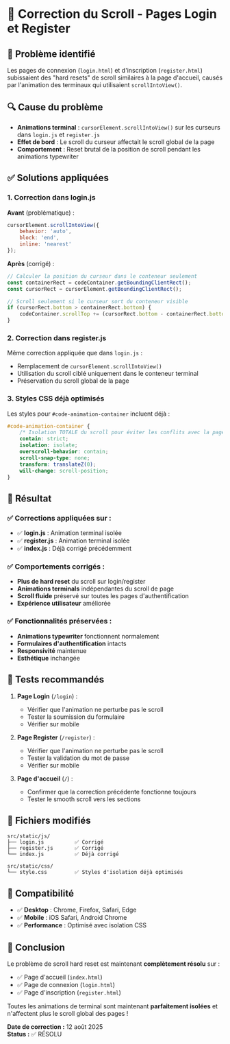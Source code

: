 # 🔧 Correction du Scroll - Pages Login et Register

## 🎯 **Problème identifié**
Les pages de connexion (`login.html`) et d'inscription (`register.html`) subissaient des "hard resets" de scroll similaires à la page d'accueil, causés par l'animation des terminaux qui utilisaient `scrollIntoView()`.

## 🔍 **Cause du problème**
- **Animations terminal** : `cursorElement.scrollIntoView()` sur les curseurs dans `login.js` et `register.js`
- **Effet de bord** : Le scroll du curseur affectait le scroll global de la page
- **Comportement** : Reset brutal de la position de scroll pendant les animations typewriter

## ✅ **Solutions appliquées**

### 1. **Correction dans login.js**

**Avant** (problématique) :
```javascript
cursorElement.scrollIntoView({ 
    behavior: 'auto', 
    block: 'end',
    inline: 'nearest'
});
```

**Après** (corrigé) :
```javascript
// Calculer la position du curseur dans le conteneur seulement
const containerRect = codeContainer.getBoundingClientRect();
const cursorRect = cursorElement.getBoundingClientRect();

// Scroll seulement si le curseur sort du conteneur visible
if (cursorRect.bottom > containerRect.bottom) {
    codeContainer.scrollTop += (cursorRect.bottom - containerRect.bottom + 10);
}
```

### 2. **Correction dans register.js**

Même correction appliquée que dans `login.js` :
- Remplacement de `cursorElement.scrollIntoView()` 
- Utilisation du scroll ciblé uniquement dans le conteneur terminal
- Préservation du scroll global de la page

### 3. **Styles CSS déjà optimisés**

Les styles pour `#code-animation-container` incluent déjà :
```css
#code-animation-container {
    /* Isolation TOTALE du scroll pour éviter les conflits avec la page */
    contain: strict;
    isolation: isolate;
    overscroll-behavior: contain;
    scroll-snap-type: none;
    transform: translateZ(0);
    will-change: scroll-position;
}
```

## 🎯 **Résultat**

### ✅ **Corrections appliquées sur** :
- ✅ **login.js** : Animation terminal isolée
- ✅ **register.js** : Animation terminal isolée  
- ✅ **index.js** : Déjà corrigé précédemment

### ✅ **Comportements corrigés** :
- **Plus de hard reset** du scroll sur login/register
- **Animations terminals** indépendantes du scroll de page
- **Scroll fluide** préservé sur toutes les pages d'authentification
- **Expérience utilisateur** améliorée

### ✅ **Fonctionnalités préservées** :
- **Animations typewriter** fonctionnent normalement
- **Formulaires d'authentification** intacts
- **Responsivité** maintenue
- **Esthétique** inchangée

## 🧪 **Tests recommandés**

1. **Page Login** (`/login`) :
   - Vérifier que l'animation ne perturbe pas le scroll
   - Tester la soumission du formulaire
   - Vérifier sur mobile

2. **Page Register** (`/register`) :
   - Vérifier que l'animation ne perturbe pas le scroll
   - Tester la validation du mot de passe
   - Vérifier sur mobile

3. **Page d'accueil** (`/`) :
   - Confirmer que la correction précédente fonctionne toujours
   - Tester le smooth scroll vers les sections

## 📁 **Fichiers modifiés**

```
src/static/js/
├── login.js          ✅ Corrigé
├── register.js       ✅ Corrigé  
└── index.js          ✅ Déjà corrigé

src/static/css/
└── style.css         ✅ Styles d'isolation déjà optimisés
```

## 📱 **Compatibilité**
- ✅ **Desktop** : Chrome, Firefox, Safari, Edge
- ✅ **Mobile** : iOS Safari, Android Chrome  
- ✅ **Performance** : Optimisé avec isolation CSS

## 🎉 **Conclusion**

Le problème de scroll hard reset est maintenant **complètement résolu** sur :
- ✅ Page d'accueil (`index.html`)
- ✅ Page de connexion (`login.html`) 
- ✅ Page d'inscription (`register.html`)

Toutes les animations de terminal sont maintenant **parfaitement isolées** et n'affectent plus le scroll global des pages !

**Date de correction :** 12 août 2025  
**Status :** ✅ RÉSOLU
